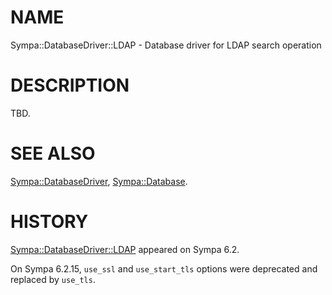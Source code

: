 # NAME

Sympa::DatabaseDriver::LDAP - Database driver for LDAP search operation

# DESCRIPTION

TBD.

# SEE ALSO

[Sympa::DatabaseDriver](./Sympa-DatabaseDriver.3.md), [Sympa::Database](./Sympa-Database.3.md).

# HISTORY

[Sympa::DatabaseDriver::LDAP](./Sympa-DatabaseDriver-LDAP.3.md) appeared on Sympa 6.2.

On Sympa 6.2.15, `use_ssl` and `use_start_tls` options were deprecated and
replaced by `use_tls`.
